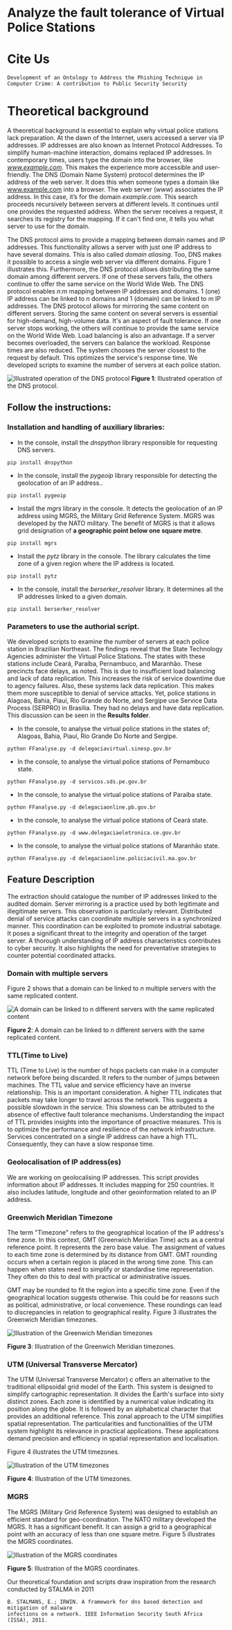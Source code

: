 # Analyze the fault tolerance of Virtual Police Stations

# Cite Us
```
Development of an Ontology to Address the Phishing Technique in
Computer Crime: A contribution to Public Security Security
```

# Theoretical background 

A theoretical background is essential to explain why virtual police stations lack preparation. At the dawn of the Internet, users accessed a server via IP addresses. IP addresses are also known as Internet Protocol Addresses.
To simplify human-machine interaction, domains replaced IP addresses. In contemporary times, users type the domain into the browser, like _www.example.com_. This makes the experience more accessible and user-friendly.
The DNS (Domain Name System) protocol determines the IP address of the web server. It does this when someone types a domain like www.example.com into a browser. The web server (_www_) associates the IP address. In this case, it’s for the domain _example.com_.
This search proceeds recursively between servers at different levels. It continues until one provides the requested address. When the server receives a request, it searches its registry for the mapping. If it can't find one, it tells you what server to use for the domain.

The DNS protocol aims to provide a mapping between domain names and IP addresses. This functionality allows a server with just one IP address to have several domains. This is also called _domain aliasing_. Too, DNS makes it possible to access a single web server via different domains. 
Figure 1 illustrates this. 
Furthermore, the DNS protocol allows distributing the same domain among different servers.
If one of these servers fails, the others continue to offer the same service on the World Wide Web. The DNS protocol enables _n:m_ mapping between IP addresses and domains. 1 (one) IP address can be linked to _n_ domains and 1 (domain) can be linked to _m_ IP addresses. The DNS protocol allows for mirroring the same content on different servers. Storing the same content on several servers is essential for high-demand, high-volume data. It's an aspect of fault tolerance. 
If one server stops working, the others will continue to provide the same service on the World Wide Web. Load balancing is also an advantage. If a server becomes overloaded, the servers can balance the workload. Response times are also reduced. The system chooses the server closest to the request by default. This optimizes the service's response time.
We developed scripts to examine the number of servers at each police station.

![Illustrated operation of the DNS protocol](https://github.com/0jcs0/faulttolerancescripts/blob/main/Images/1.png)
**Figure 1**: Illustrated operation of the DNS protocol. 

## Follow the instructions:
### Installation and handling of auxiliary libraries:

-	In the console, install the _dnspython_ library responsible for requesting DNS servers.
```  
pip install dnspython
```

-	In the console, install the _pygeoip_ library responsible for detecting the geolocation of an IP address..
```  
pip install pygeoip
```

-	Install the _mgrs_ library in the console. It detects the geolocation of an IP address using MGRS, the Military Grid Reference System. MGRS was developed by the NATO military. The benefit of MGRS is that it allows grid designation of **a geographic point below one square metre**.
```  
pip install mgrs
```

-	Install the _pytz_ library in the console. The library calculates the time zone of a given region where the IP address is located.
```  
pip install pytz
```

-	In the console, install the _berserker_resolver_ library. It determines all the IP addresses linked to a given domain.
```  
pip install berserker_resolver
```

### Parameters to use the authorial script.

We developed scripts to examine the number of servers at each police station in Brazilian Northeast. The findings reveal that the State Technology Agencies administer the Virtual Police Stations. The states with these stations include Ceará, Paraíba, Pernambuco, and Maranhão. These precincts face delays, as noted. This is due to insufficient load balancing and lack of data replication. This increases the risk of service downtime due to agency failures. Also, these systems lack data replication. This makes them more susceptible to denial of service attacks. Yet, police stations in Alagoas, Bahia, Piauí, Rio Grande do Norte, and Sergipe use Service Data Process (SERPRO) in Brasilia. They had no delays and have data replication.  This discussion can be seen in the **Results folder**.

- In the console, to analyse the virtual police stations in the states of; Alagoas, Bahia, Piauí, Rio Grande Do Norte and Sergipe.
```
python FFanalyse.py -d delegaciavirtual.sinesp.gov.br 
```

- In the console, to analyse the virtual police stations of Pernambuco state.
```
python FFanalyse.py -d servicos.sds.pe.gov.br
```

- In the console, to analyse the virtual police stations of Paraíba state.
```
python FFanalyse.py -d delegaciaonline.pb.gov.br 
```

- In the console, to analyse the virtual police stations of Ceará state.
```
python FFanalyse.py -d www.delegaciaeletronica.ce.gov.br
```

- In the console, to analyse the virtual police stations of Maranhão state.
```
python FFanalyse.py -d delegaciaonline.policiacivil.ma.gov.br
```
## Feature Description

The extraction should catalogue the number of IP addresses linked to the audited domain. Server mirroring is a practice used by both legitimate and illegitimate servers. This observation is particularly relevant. Distributed denial of service attacks can coordinate multiple servers in a synchronized manner. This coordination can be exploited to promote industrial sabotage. It poses a significant threat to the integrity and operation of the target server. A thorough understanding of IP address characteristics contributes to cyber security. It also highlights the need for preventative strategies to counter potential coordinated attacks.

### Domain with multiple servers

Figure 2 shows that a domain can be linked to _n_ multiple servers with the same replicated content. 

![A domain can be linked to _n_ different servers with the same replicated content](https://github.com/0jcs0/faulttolerancescripts/blob/main/Images/2.png)

</center>

**Figure 2**: A domain can be linked to _n_ different servers with the same replicated content. 

### TTL(Time to Live)

TTL (Time to Live) is the number of hops packets can make in a computer network before being discarded. It refers to the number of jumps between machines. The TTL value and service efficiency have an inverse relationship. This is an important consideration. A higher TTL indicates that packets may take longer to travel across the network. This suggests a possible slowdown in the service. This slowness can be attributed to the absence of effective fault tolerance mechanisms. Understanding the impact of TTL provides insights into the importance of proactive measures. This is to optimize the performance and resilience of the network infrastructure. Services concentrated on a single IP address can have a high TTL. Consequently, they can have a slow response time.

### Geolocalisation of IP address(es)

We are working on geolocalising IP addresses. This script provides information about IP addresses. It includes mapping for 250 countries. It also includes latitude, longitude and other geoinformation related to an IP address.

### Greenwich Meridian Timezone

The term "Timezone" refers to the geographical location of the IP address's time zone. In this context, GMT (Greenwich Meridian Time)  acts as a central reference point. It represents the zero base value. The assignment of values to each time zone is determined by its distance from GMT.
GMT rounding occurs when a certain region is placed in the wrong time zone. This can happen when states need to simplify or standardise time representation. They often do this to deal with practical or administrative issues.

GMT may be rounded to fit the region into a specific time zone. Even if the geographical location suggests otherwise. This could be for reasons such as political, administrative, or local convenience. These roundings can lead to discrepancies in relation to geographical reality.
Figure 3 illustrates the Greenwich Meridian timezones. 

![Illustration of the Greenwich Meridian timezones](https://github.com/0jcs0/faulttolerancescripts/blob/main/Images/3.png)

</center>

**Figure 3**: Illustration of the Greenwich Meridian timezones.

### UTM (Universal Transverse Mercator)

The UTM (Universal Transverse Mercator) c offers an alternative to the traditional ellipsoidal grid model of the Earth. This system is designed to simplify cartographic representation. It divides the Earth's surface into sixty distinct zones. Each zone is identified by a numerical value indicating its position along the globe. It is followed by an alphabetical character that provides an additional reference. This zonal approach to the UTM simplifies spatial representation. The particularities and functionalities of the UTM system highlight its relevance in practical applications. These applications demand precision and efficiency in spatial representation and localisation.

Figure 4 illustrates the UTM timezones. 

![Illustration of the UTM timezones](https://github.com/0jcs0/faulttolerancescripts/blob/main/Images/4.png)

</center>

**Figure 4**: Illustration of the UTM timezones.

### MGRS

The MGRS (Military Grid Reference System) was designed to establish an efficient standard for geo-coordination. The NATO military developed the MGRS. It has a significant benefit. It can assign a grid to a geographical point with an accuracy of less than one square metre.
Figure 5 illustrates the MGRS coordinates. 

![Illustration of the MGRS coordinates](https://github.com/0jcs0/faulttolerancescripts/blob/main/Images/5.png)

</center>

**Figure 5**: Illustration of the MGRS coordinates.

Our theoretical foundation and scripts draw inspiration from the research conducted by STALMA in 2011
```
B. STALMANS, E.; IRWIN. A framework for dns based detection and mitigation of malware
infections on a network. IEEE Information Security South Africa (ISSA), 2011.
```


